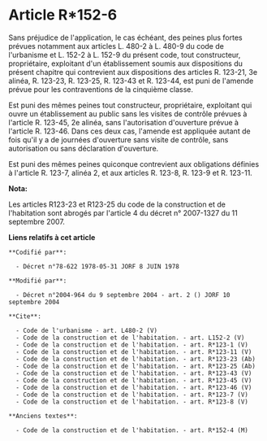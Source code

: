 # Article R*152-6

Sans préjudice de l'application, le cas échéant, des peines plus fortes prévues notamment aux articles L. 480-2 à L. 480-9 du
code de l'urbanisme et L. 152-2 à L. 152-9 du présent code, tout constructeur, propriétaire, exploitant d'un établissement
soumis aux dispositions du présent chapitre qui contrevient aux dispositions des articles R. 123-21, 3e alinéa, R. 123-23, 
R. 123-25, 
R. 123-43 et R. 123-44, est puni de l'amende prévue pour les contraventions de la cinquième classe. 

Est puni des mêmes peines tout constructeur, propriétaire, exploitant qui ouvre un établissement au public sans les visites
de contrôle prévues à l'article R. 123-45, 2e alinéa, sans l'autorisation d'ouverture prévue à l'article R. 123-46. Dans ces
deux cas, l'amende est appliquée autant de fois qu'il y a de journées d'ouverture sans visite de contrôle, sans autorisation
ou sans déclaration d'ouverture. 

Est puni des mêmes peines quiconque contrevient aux obligations définies à l'article R. 123-7, alinéa 2, et aux articles R.
123-8, R. 123-9 et R. 123-11.

**Nota:**

Les articles R123-23 et R123-25 du code de la construction et de l'habitation sont abrogés par l'article 4 du décret n°
2007-1327 du 11 septembre 2007.

**Liens relatifs à cet article**

	**Codifié par**:

	  - Décret n°78-622 1978-05-31 JORF 8 JUIN 1978

	**Modifié par**:

	  - Décret n°2004-964 du 9 septembre 2004 - art. 2 () JORF 10 septembre 2004

	**Cite**:

	  - Code de l'urbanisme - art. L480-2 (V)
	  - Code de la construction et de l'habitation. - art. L152-2 (V)
	  - Code de la construction et de l'habitation. - art. R*123-1 (V)
	  - Code de la construction et de l'habitation. - art. R*123-11 (V)
	  - Code de la construction et de l'habitation. - art. R*123-23 (Ab)
	  - Code de la construction et de l'habitation. - art. R*123-25 (Ab)
	  - Code de la construction et de l'habitation. - art. R*123-43 (V)
	  - Code de la construction et de l'habitation. - art. R*123-45 (V)
	  - Code de la construction et de l'habitation. - art. R*123-46 (V)
	  - Code de la construction et de l'habitation. - art. R*123-7 (V)
	  - Code de la construction et de l'habitation. - art. R*123-8 (V)

	**Anciens textes**:

	  - Code de la construction et de l'habitation. - art. R*152-4 (M)
